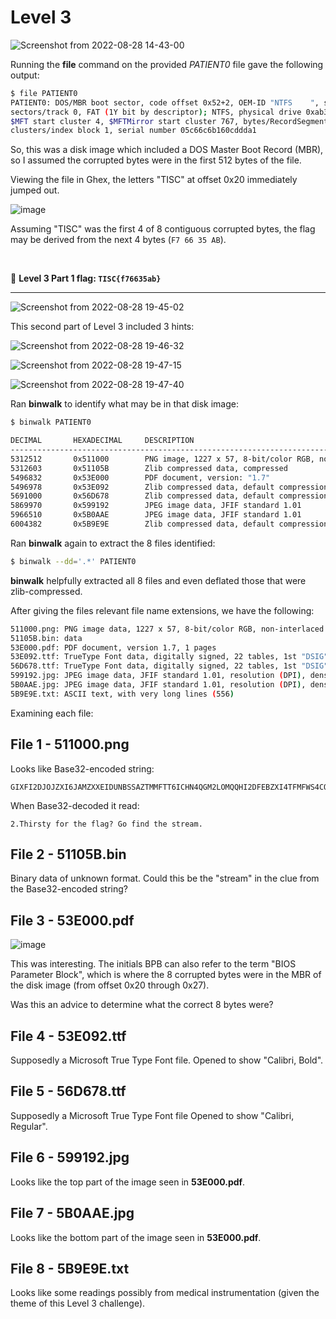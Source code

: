 # Level 3

![Screenshot from 2022-08-28 14-43-00](https://user-images.githubusercontent.com/82754379/187061288-e9a0aca9-d607-4972-b7e9-c0b18f3af65b.png)

Running the **file** command on the provided *PATIENT0* file gave the following output:
```bash
$ file PATIENT0
PATIENT0: DOS/MBR boot sector, code offset 0x52+2, OEM-ID "NTFS    ", sectors/cluster 8, Media descriptor 0xf8, 
sectors/track 0, FAT (1Y bit by descriptor); NTFS, physical drive 0xab3566f7, sectors 12287, 
$MFT start cluster 4, $MFTMirror start cluster 767, bytes/RecordSegment 2^(-1*246), 
clusters/index block 1, serial number 05c66c6b160cddda1
```

So, this was a disk image which included a DOS Master Boot Record (MBR), so I assumed the corrupted bytes were in the first 512 bytes of the file.

Viewing the file in Ghex, the letters "TISC" at offset 0x20 immediately jumped out.

![image](https://user-images.githubusercontent.com/82754379/187074799-9b0dced8-649c-43ca-95a4-6ff37f5776a6.png)

Assuming "TISC" was the first 4 of 8 contiguous corrupted bytes, the flag may be derived from the next 4 bytes (`F7 66 35 AB`).

<br>

:triangular_flag_on_post: **Level 3 Part 1 flag: `TISC{f76635ab}`**

<hr>

![Screenshot from 2022-08-28 19-45-02](https://user-images.githubusercontent.com/82754379/187075009-a7231499-61ea-4d15-abab-b64150021a0c.png)

This second part of Level 3 included 3 hints:

![Screenshot from 2022-08-28 19-46-32](https://user-images.githubusercontent.com/82754379/187075062-33376b1d-b1d0-407a-9b8b-3cb1dd31d093.png)

![Screenshot from 2022-08-28 19-47-15](https://user-images.githubusercontent.com/82754379/187075072-1b91f634-f1d0-48a2-8892-b0d088d24246.png)

![Screenshot from 2022-08-28 19-47-40](https://user-images.githubusercontent.com/82754379/187075080-71f56ecf-a4e9-4f9f-a327-3505126688b1.png)

Ran **binwalk** to identify what may be in that disk image:
```bash
$ binwalk PATIENT0

DECIMAL       HEXADECIMAL     DESCRIPTION
--------------------------------------------------------------------------------
5312512       0x511000        PNG image, 1227 x 57, 8-bit/color RGB, non-interlaced
5312603       0x51105B        Zlib compressed data, compressed
5496832       0x53E000        PDF document, version: "1.7"
5496978       0x53E092        Zlib compressed data, default compression
5691000       0x56D678        Zlib compressed data, default compression
5869970       0x599192        JPEG image data, JFIF standard 1.01
5966510       0x5B0AAE        JPEG image data, JFIF standard 1.01
6004382       0x5B9E9E        Zlib compressed data, default compression
```

Ran **binwalk** again to extract the 8 files identified:
```bash
$ binwalk --dd='.*' PATIENT0
```

**binwalk** helpfully extracted all 8 files and even deflated those that were zlib-compressed.

After giving the files relevant file name extensions, we have the following:
```bash
511000.png: PNG image data, 1227 x 57, 8-bit/color RGB, non-interlaced
51105B.bin: data
53E000.pdf: PDF document, version 1.7, 1 pages
53E092.ttf: TrueType Font data, digitally signed, 22 tables, 1st "DSIG", 45 names, Unicode, \251 2018 Microsoft Corporation. All Rights Reserved.
56D678.ttf: TrueType Font data, digitally signed, 22 tables, 1st "DSIG", 45 names, Unicode, \251 2018 Microsoft Corporation. All Rights Reserved.
599192.jpg: JPEG image data, JFIF standard 1.01, resolution (DPI), density 96x96, segment length 16, baseline, precision 8, 1882x1028, components 3
5B0AAE.jpg: JPEG image data, JFIF standard 1.01, resolution (DPI), density 96x96, segment length 16, baseline, precision 8, 1882x514, components 3
5B9E9E.txt: ASCII text, with very long lines (556)
```

Examining each file:

## File 1 - 511000.png
Looks like Base32-encoded string:
```
GIXFI2DJOJZXI6JAMZXXEIDUNBSSAZTMMFTT6ICHN4QGM2LOMQQHI2DFEBZXI4TFMFWS4CQ=
```
When Base32-decoded it read:
```
2.Thirsty for the flag? Go find the stream.
```

## File 2 - 51105B.bin
Binary data of unknown format. Could this be the "stream" in the clue from the Base32-encoded string?

## File 3 - 53E000.pdf
![image](https://user-images.githubusercontent.com/82754379/187078336-74d0bf0a-685c-4ca5-904d-a9da9db15ea7.png)

This was interesting. The initials BPB can also refer to the term "BIOS Parameter Block", which is where the 8 corrupted bytes were in the MBR of the disk image (from offset 0x20 through 0x27).

Was this an advice to determine what the correct 8 bytes were?

## File 4 - 53E092.ttf
Supposedly a Microsoft True Type Font file.
Opened to show "Calibri, Bold".

## File 5 - 56D678.ttf
Supposedly a Microsoft True Type Font file
Opened to show "Calibri, Regular".

## File 6 - 599192.jpg
Looks like the top part of the image seen in **53E000.pdf**.

## File 7 - 5B0AAE.jpg
Looks like the bottom part of the image seen in **53E000.pdf**.

## File 8 - 5B9E9E.txt
Looks like some readings possibly from medical instrumentation (given the theme of this Level 3 challenge).


